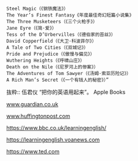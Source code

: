 ```“Daughter of Deceit（《欺骗的女儿》）
Steel Magic（《钢铁魔法》）
The Year’s Finest Fantasy《年度最佳奇幻短篇小说集》
The Three Musketeers（《三个火枪手》）
Jane Eyre（《简·爱》）
Tess of the D’Urbervilles（《德伯家的苔丝》）
David Copperfield（《大卫·科波菲尔》）
A Tale of Two Cities（《双城记》）
Pride and Prejudice（《傲慢与偏见》）
Wuthering Heights（《呼啸山庄》）
Death on the Nile（《尼罗河上的惨案》）
The Adventures of Tom Sawyer（《汤姆·索亚历险记》）
A Rich Man’s Secret（《一个有钱人的秘密》）”
```

抜粋:: 伍君仪  “把你的英语用起来”。 Apple Books  

www.guardian.co.uk

www.huffingtonpost.com

https://www.bbc.co.uk/learningenglish/

https://learningenglish.voanews.com

https://www.ted.com
